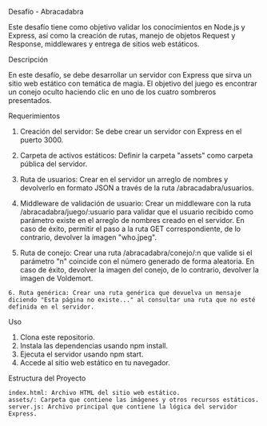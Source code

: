 Desafío - Abracadabra

Este desafío tiene como objetivo validar los conocimientos en Node.js y Express, así como la creación de rutas, manejo de objetos Request y Response, middlewares y entrega de sitios web estáticos.

Descripción

 En este desafío, se debe desarrollar un servidor con Express que sirva un sitio web estático con temática de magia. El objetivo del juego es encontrar un conejo oculto haciendo clic en uno de los cuatro sombreros presentados.

Requerimientos

   1. Creación del servidor: Se debe crear un servidor con Express en el puerto 3000.

   2. Carpeta de activos estáticos: Definir la carpeta "assets" como carpeta pública del servidor.

   3. Ruta de usuarios: Crear en el servidor un arreglo de nombres y devolverlo en formato JSON a través de la ruta /abracadabra/usuarios.

   4. Middleware de validación de usuario: Crear un middleware con la ruta /abracadabra/juego/:usuario para validar que el usuario recibido como parámetro existe en el arreglo de nombres creado en el servidor. En caso de éxito, permitir el paso a la ruta GET correspondiente, de lo contrario, devolver la imagen "who.jpeg".

   5. Ruta de conejo: Crear una ruta /abracadabra/conejo/:n que valide si el parámetro "n" coincide con el número generado de forma aleatoria. En caso de éxito, devolver la imagen del conejo, de lo contrario, devolver la imagen de Voldemort.

    6. Ruta genérica: Crear una ruta genérica que devuelva un mensaje diciendo "Esta página no existe..." al consultar una ruta que no esté definida en el servidor.

Uso

   1.  Clona este repositorio.
   2. Instala las dependencias usando npm install.
   3. Ejecuta el servidor usando npm start.
   4. Accede al sitio web estático en tu navegador.

Estructura del Proyecto

    index.html: Archivo HTML del sitio web estático.
    assets/: Carpeta que contiene las imágenes y otros recursos estáticos.
    server.js: Archivo principal que contiene la lógica del servidor Express.

